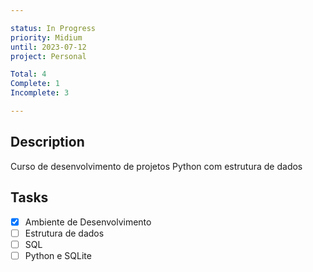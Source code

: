 ```yaml
---

status: In Progress
priority: Midium
until: 2023-07-12
project: Personal

Total: 4
Complete: 1
Incomplete: 3

---
```

## Description
Curso de desenvolvimento de projetos Python com estrutura de dados

## Tasks
- [x] Ambiente de Desenvolvimento
- [ ] Estrutura de dados
- [ ] SQL
- [ ] Python e SQLite